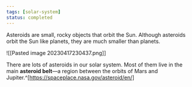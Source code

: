```yaml
---
tags: [solar-system]
status: completed
---
```

Asteroids are small, rocky objects that orbit the Sun. Although asteroids orbit the Sun like planets, they are much smaller than planets.

![[Pasted image 20230417230437.png]]

There are lots of asteroids in our solar system. Most of them live in the main **asteroid belt**—a region between the orbits of Mars and Jupiter.^[https://spaceplace.nasa.gov/asteroid/en/]